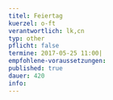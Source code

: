 ```yaml
---
titel: Feiertag
kuerzel: o-ft
verantwortlich: lk,cn
typ: other
pflicht: false
termine: 2017-05-25 11:00|
empfohlene-voraussetzungen: 
published: true
dauer: 420
info:
---
```



